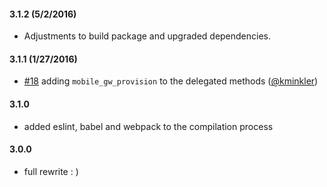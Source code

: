 
#### 3.1.2 (5/2/2016)
 * Adjustments to build package and upgraded dependencies.

#### 3.1.1 (1/27/2016)
  * [#18](https://github.com/pubnub/pubnub-angular/pull/18) adding `mobile_gw_provision` to the delegated methods ([@kminkler](https://github.com/kminkler))

#### 3.1.0
  * added eslint, babel and webpack to the compilation process

#### 3.0.0
  * full rewrite : )
